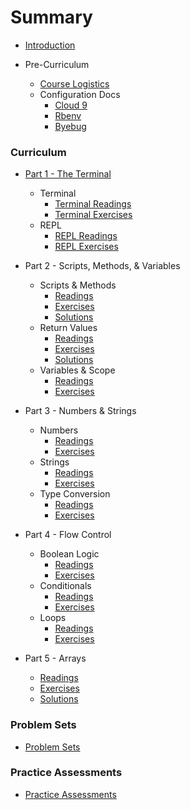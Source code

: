 # Summary

* [Introduction](README.md)

* Pre-Curriculum
  * [Course Logistics](logistics.md)
  * Configuration Docs
    * [Cloud 9](configuration/c9_setup.md)
    * [Rbenv](configuration/rbenv_setup.md)
    * [Byebug](configuration/debugger_setup.md)

### Curriculum

* [Part 1 - The Terminal](part1/part1.md)
  * Terminal
    * [Terminal Readings](part1/terminal_readings.md)
    * [Terminal Exercises](part1/terminal_exercises.md)
  * REPL
    * [REPL Readings](part1/repl_readings.md)
    * [REPL Exercises](part1/repl_exercises.md)
* Part 2 - Scripts, Methods, & Variables
  * Scripts & Methods
    * [Readings](part2/scripts_and_methods_readings.md)
    * [Exercises](part2/scripts_and_methods_exercises.md)
    * [Solutions](part2/scripts_and_methods_solutions.md)
  * Return Values
    * [Readings](part2/return_readings.md)
    * [Exercises](part2/return_exercises.md)
    * [Solutions](part2/return_solutions.md)
  * Variables & Scope
    * [Readings](part2/variables_and_scope_readings.md)
    * [Exercises](part2/variables_and_scope_exercises.md)

* Part 3 - Numbers & Strings
  * Numbers
    * [Readings](part3/numbers_readings.md)
    * [Exercises](part3/numbers_exercises.md)
  * Strings
    * [Readings](part3/strings_readings.md)
    * [Exercises](part3/strings_exercises.md)
  * Type Conversion
    * [Readings](part3/type_conversion_readings.md)
    * [Exercises](part3/type_conversion_exercises.md)

* Part 4 - Flow Control
  * Boolean Logic
    * [Readings](part4/boolean_logic_readings.md)
    * [Exercises](part4/boolean_logic_exercises.md)
  * Conditionals
    * [Readings](part4/conditionals_readings.md)
    * [Exercises](part4/conditionals_exercises.md)
  * Loops
    * [Readings](part4/loops_readings.md)
    * [Exercises](part4/loops_exercises.md)

* Part 5 - Arrays
  * [Readings](part5/arrays_readings.md)
  * [Exercises](part5/arrays_exercises.md)
  * [Solutions](part5/arrays_solutions.md)   

### Problem Sets

* [Problem Sets](problem_sets/README.md)

### Practice Assessments

* [Practice Assessments](practice_assessments/README.md)
